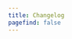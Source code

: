 ```yaml
---
title: Changelog
pagefind: false
---
```





















































































